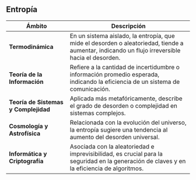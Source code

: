 ## Entropía

| Ámbito                     | Descripción                                                                                                                                 |
|----------------------------|---------------------------------------------------------------------------------------------------------------------------------------------|
| **Termodinámica**          | En un sistema aislado, la entropía, que mide el desorden o aleatoriedad, tiende a aumentar, indicando un flujo irreversible hacia el desorden. |
| **Teoría de la Información** | Refiere a la cantidad de incertidumbre o información promedio esperada, indicando la eficiencia de un sistema de comunicación.                |
| **Teoría de Sistemas y Complejidad** | Aplicada más metafóricamente, describe el grado de desorden o complejidad en sistemas complejos.                                               |
| **Cosmología y Astrofísica** | Relacionada con la evolución del universo, la entropía sugiere una tendencia al aumento del desorden universal.                                |
| **Informática y Criptografía** | Asociada con la aleatoriedad e imprevisibilidad, es crucial para la seguridad en la generación de claves y en la eficiencia de algoritmos.     |
